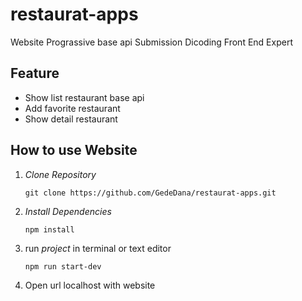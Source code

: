# restaurat-apps
Website Prograssive base api Submission Dicoding Front End Expert
## Feature
- Show list restaurant base api
- Add favorite restaurant
- Show detail restaurant

## How to use Website

1. _Clone Repository_ <br />
   ```
   git clone https://github.com/GedeDana/restaurat-apps.git
   ```
2. _Install Dependencies_ <br />
   ```
   npm install
   ```
3. run _project_ in terminal or text editor<br />
   ```
   npm run start-dev
   ```
4. Open url localhost with website
